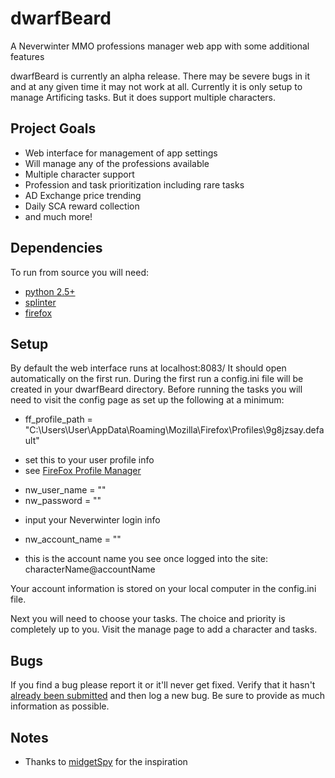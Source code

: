 dwarfBeard
==========

A Neverwinter MMO professions manager web app with some additional features

dwarfBeard is currently an alpha release. There may be severe bugs in it and at any given time it may not work at all. 
Currently it is only setup to manage Artificing tasks. But it does support multiple characters.

## Project Goals

* Web interface for management of app settings
* Will manage any of the professions available
* Multiple character support
* Profession and task prioritization including rare tasks
* AD Exchange price trending
* Daily SCA reward collection
* and much more!


## Dependencies

To run from source you will need:

* [python 2.5+][pythonDownloads]
* [splinter][splinterDownlaods]
* [firefox][firefoxDownloads]


## Setup

By default the web interface runs at localhost:8083/
It should open automatically on the first run.
During the first run a config.ini file will be created in your dwarfBeard directory.
Before running the tasks you will need to visit the config page as set up the following at a minimum:

* ff_profile_path = "C:\Users\User\AppData\Roaming\Mozilla\Firefox\Profiles\9g8jzsay.default"
 - set this to your user profile info
 - see [FireFox Profile Manager][fireFoxProfileManager]
* nw_user_name = ""
* nw_password = ""
 - input your Neverwinter login info
* nw_account_name = ""
 - this is the account name you see once logged into the site: characterName@accountName
 
Your account information is stored on your local computer in the config.ini file.

Next you will need to choose your tasks.  The choice and priority is completely up to you.
Visit the manage page to add a character and tasks.

 
## Bugs

If you find a bug please report it or it'll never get fixed. Verify that it hasn't [already been submitted][issues] and then log a new bug. Be sure to provide as much information as possible.


## Notes

* Thanks to [midgetSpy][midgetSpy] for the inspiration


[pythonDownloads]:https://www.python.org/downloads/
[splinterDownlaods]:http://splinter.cobrateam.info/docs/
[fireFoxProfileManager]:https://support.mozilla.org/en-US/kb/profile-manager-create-and-remove-firefox-profiles
[firefoxDownloads]:http://www.mozilla.org/en-US/firefox/new/
[issues]:https://github.com/highway/dwarfBeard/issues
[midgetSpy]:https://github.com/midgetspy
